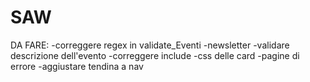 # SAW
DA FARE:
-correggere regex in validate_Eventi
-newsletter
-validare descrizione dell'evento
-correggere include
-css delle card
-pagine di errore
-aggiustare tendina a nav

